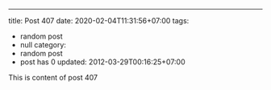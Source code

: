 ---
title: Post 407
date: 2020-02-04T11:31:56+07:00
tags:
  - random post
  - null
category:
  - random post
  - post has 0
updated: 2012-03-29T00:16:25+07:00

This is content of post 407